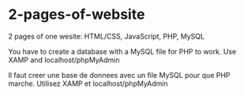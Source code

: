 # 2-pages-of-website
2 pages of one wesite: HTML/CSS, JavaScript, PHP, MySQL

You have to create a database with a MySQL file for PHP to work.
Use XAMP and localhost/phpMyAdmin

Il faut creer une base de donnees avec un file MySQL pour que PHP marche. 
Utilisez XAMP et localhost/phpMyAdmin



